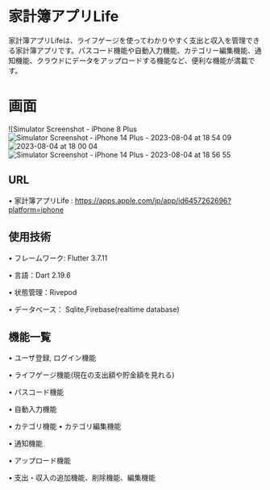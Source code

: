 # 家計簿アプリLife

家計簿アプリLifeは、ライフゲージを使ってわかりやすく支出と収入を管理できる家計簿アプリです。パスコード機能や自動入力機能、カテゴリー編集機能、通知機能、クラウドにデータをアップロードする機能など、便利な機能が満載です。
# 画面
![Simulator Screenshot - iPhone 8 Plus ![Simulator Screenshot - iPhone 14 Plus - 2023-08-04 at 18 54 09](https://github.com/keito0612/budget_life/assets/93522137/e08c10db-6048-4edf-a318-4dd361a758f1)
![2023-08-04 at 18 00 04](https://github.com/keito0612/budget_life/assets/93522137/d47efdbf-4781-4fe9-a8ef-40c6a584564d)
![Simulator Screenshot - iPhone 14 Plus - 2023-08-04 at 18 56 55](https://github.com/keito0612/budget_life/assets/93522137/d2e2558b-7270-4fa9-b524-7bb1be85a307)




## URL
• 家計簿アプリLife : https://apps.apple.com/jp/app/id6457262696?platform=iphone


## 使用技術
• フレームワーク: Flutter 3.7.11

• 言語：Dart 2.19.6

• 状態管理：Rivepod

• データベース： Sqlite,Firebase(realtime database)



## 機能一覧

• ユーザ登録, ログイン機能

• ライフゲージ機能(現在の支出額や貯金額を見れる)

• パスコード機能

• 自動入力機能

• カテゴリ機能 • カテゴリ編集機能

• 通知機能

• アップロード機能

• 支出・収入の追加機能、削除機能、編集機能




